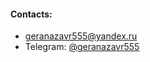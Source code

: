 #### Contacts:
* <a target="_blank"  href="mailto:geranazavr555@yandex.ru">geranazavr555@yandex.ru</a>
* Telegram: <a target="_blank"  href="https://t.me/geranazavr555">@geranazavr555</a>
